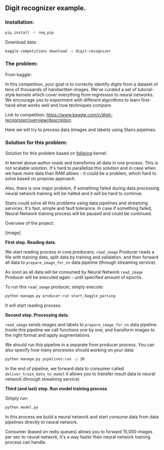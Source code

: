 ## Digit recognizer example.

### Installation:

```bash
pip install -r req.pip
```

Download data:

```bash
kaggle competitions download -c digit-recognizer
```

### The problem:

From kaggle:

In this competition, your goal is to correctly identify digits from a dataset 
of tens of thousands of handwritten images. We’ve curated a set of 
tutorial-style kernels which cover everything from regression to neural 
networks. We encourage you to experiment with different algorithms to learn 
first-hand what works well and how techniques compare.

Link to competition: https://www.kaggle.com/c/digit-recognizer/overview/description

Here we will try to process data (images and labels) using Stairs pipelines.



### Solution for this problem:

Solution for this problem based on [follwing](https://www.kaggle.com/yassineghouzam/introduction-to-cnn-keras-0-997-top-6)
kernel. 

In kernel above author reads and transforms all data in one process. This is 
not scalable solution. It's hard to parallelize this solution and in case
when we have more data than RAM allows - it could be a problem, which hard
to solve based on propose approach. 

Also, there is one major problem, if something failed during data processing
neural network training will be halted and it will be hard to continue.

Stairs could solve all this problems using data pipelines and streaming services.
It's fast, simple and fault tolerance. In case if something failed, Neural Network
training process will be paused and could be continued.


Overview of the project:

[image]

**First step. Reading data.** 

We start reading process in core.producers; `read_image` Producer reads a file
with training data, split data by training and validation, and then forward
all data to `prepare_image_for_nn` data pipeline (through streaming service).


As soon as all data will be consumed by Neural Network `read_image` Producer
will be executed again - until specified amount of epochs. 

To run this `read_image` producer, simply execute:

```bash
python manage.py producer:run start_kaggle_parsing
```

It will start reading process. 


**Second step. Processing data.**

`read_image` sends images and labels to `prepare_image_for_nn` data pipeline. 
Inside this pipeline we call functions one by one, and transform images to 
the right format and apply augmentations. 

We should run this pipeline in a separate from producer process. You 
can also specify how many processes should working on your data:


```bash
python manage.py pipelines:run -p 20
```

In the end of pipeline, we forward data to consumer called `deliver_train_data_to_model`
it allows you to transfer result data to neural network (through streaming service)

**Third (and last) step. Run model training process**

Simply run:
```bash
python model.py 
```

In this process we build a neural network and start consume data from data pipelines
directly to neural network. 

Consumer (based on redis queues) allows you to forward 15,000 images per sec
to neural network, it's a way faster then neural network training process can
handle.
